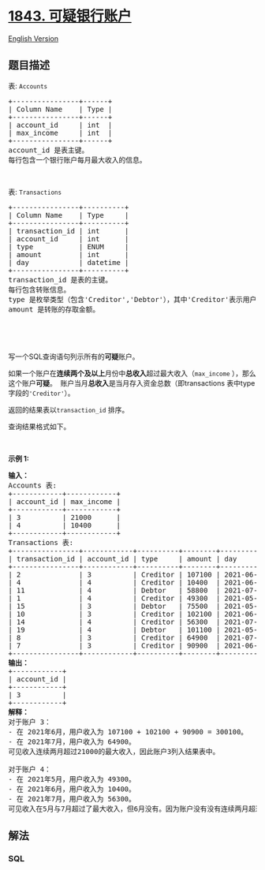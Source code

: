 # [1843. 可疑银行账户](https://leetcode.cn/problems/suspicious-bank-accounts)

[English Version](/solution/1800-1899/1843.Suspicious%20Bank%20Accounts/README_EN.md)

## 题目描述

<!-- 这里写题目描述 -->

<p>表: <code>Accounts</code></p>

<pre>
+----------------+------+
| Column Name    | Type |
+----------------+------+
| account_id     | int  |
| max_income     | int  |
+----------------+------+
account_id 是表主键。
每行包含一个银行账户每月最大收入的信息。
</pre>

<p>&nbsp;</p>

<p>表: <code>Transactions</code></p>

<pre>
+----------------+----------+
| Column Name    | Type     |
+----------------+----------+
| transaction_id | int      |
| account_id     | int      |
| type           | ENUM     |
| amount         | int      |
| day            | datetime |
+----------------+----------+
transaction_id 是表的主键。
每行包含转账信息。
type 是枚举类型（包含'Creditor','Debtor'），其中'Creditor'表示用户向其账户存入资金，'Debtor'表示用户从其账户取出资金。
amount 是转账的存取金额。
</pre>

<p>&nbsp;</p>

<p>&nbsp;</p>

<p>写一个SQL查询语句列示所有的<strong>可疑</strong>账户。</p>

<p>如果一个账户在<strong>连续两个及以上</strong>月份中<strong>总收入</strong>超过最大收入（<code>max_income</code>&nbsp;），那么这个账户<strong>可疑</strong>。&nbsp; 账户当月<strong>总收入</strong>是当月存入资金总数（即transactions 表中type字段的<code>'Creditor'</code>）。</p>

<p>返回的结果表以<code>transaction_id</code>&nbsp;排序。&nbsp;</p>

<p>查询结果格式如下。</p>

<p>&nbsp;</p>

<p><strong>示例 1:</strong></p>

<pre>
<strong>输入：</strong>
Accounts 表:
+------------+------------+
| account_id | max_income |
+------------+------------+
| 3          | 21000      |
| 4          | 10400      |
+------------+------------+
Transactions 表:
+----------------+------------+----------+--------+---------------------+
| transaction_id | account_id | type     | amount | day                 |
+----------------+------------+----------+--------+---------------------+
| 2              | 3          | Creditor | 107100 | 2021-06-02 11:38:14 |
| 4              | 4          | Creditor | 10400  | 2021-06-20 12:39:18 |
| 11             | 4          | Debtor   | 58800  | 2021-07-23 12:41:55 |
| 1              | 4          | Creditor | 49300  | 2021-05-03 16:11:04 |
| 15             | 3          | Debtor   | 75500  | 2021-05-23 14:40:20 |
| 10             | 3          | Creditor | 102100 | 2021-06-15 10:37:16 |
| 14             | 4          | Creditor | 56300  | 2021-07-21 12:12:25 |
| 19             | 4          | Debtor   | 101100 | 2021-05-09 15:21:49 |
| 8              | 3          | Creditor | 64900  | 2021-07-26 15:09:56 |
| 7              | 3          | Creditor | 90900  | 2021-06-14 11:23:07 |
+----------------+------------+----------+--------+---------------------+
<strong>输出：</strong>
+------------+
| account_id |
+------------+
| 3          |
+------------+
<strong>解释：</strong>
对于账户 3：
- 在 2021年6月，用户收入为 107100 + 102100 + 90900 = 300100。
- 在 2021年7月，用户收入为 64900。
可见收入连续两月超过21000的最大收入，因此账户3列入结果表中。

对于账户 4：
- 在 2021年5月，用户收入为 49300。
- 在 2021年6月，用户收入为 10400。
- 在 2021年7月，用户收入为 56300。
可见收入在5月与7月超过了最大收入，但6月没有。因为账户没有没有连续两月超过最大收入，账户4不列入结果表中。</pre>

## 解法

<!-- 这里可写通用的实现逻辑 -->

<!-- tabs:start -->

### **SQL**

<!-- 这里可写当前语言的特殊实现逻辑 -->

```sql

```


